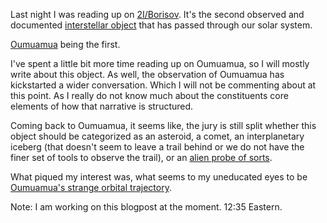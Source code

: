 Last night I was reading up on [2I/Borisov](https://en.wikipedia.org/wiki/2I/Borisov). It's the second observed and documented [interstellar object](https://en.wikipedia.org/wiki/Interstellar_object) that has passed through our solar system.

[Oumuamua](https://en.wikipedia.org/wiki/%CA%BBOumuamua) being the first. 

I've spent a little bit more time reading up on Oumuamua, so I will mostly write about this object. As well, the observation of Oumuamua has kickstarted a wider conversation. Which I will not be commenting about at this point. As I really do not know much about the constituents core elements of how that narrative is structured.

Coming back to Oumuamua, it seems like, the jury is still split whether this object should be categorized as an asteroid, a comet, an interplanetary iceberg (that doesn't seem to leave a trail behind or we do not have the finer set of tools to observe the trail), or an [alien probe of sorts](https://en.wikipedia.org/wiki/Avi_Loeb#%CA%BBOumuamua).

What piqued my interest was, what seems to my uneducated eyes to be [Oumuamua's strange orbital trajectory](https://en.wikipedia.org/wiki/%CA%BBOumuamua#/media/File:Comet_20171025-16_gif.gif). 



Note: I am working on this blogpost at the moment. 12:35 Eastern.

